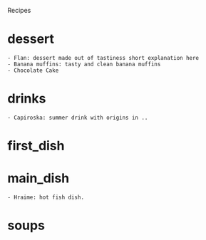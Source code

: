 Recipes

# dessert
    - Flan: dessert made out of tastiness short explanation here
    - Banana muffins: tasty and clean banana muffins
    - Chocolate Cake
# drinks
    - Capiroska: summer drink with origins in ..
# first_dish
# main_dish
    - Hraime: hot fish dish.
# soups


